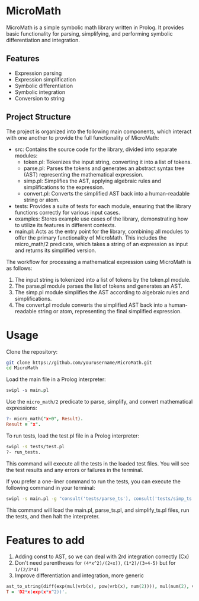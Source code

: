 # MicroMath

MicroMath is a simple symbolic math library written in Prolog. It provides basic functionality for parsing, simplifying, and performing symbolic differentiation and integration.

## Features

- Expression parsing
- Expression simplification
- Symbolic differentiation
- Symbolic integration
- Conversion to string

## Project Structure

The project is organized into the following main components, which interact with one another to provide the full functionality of MicroMath:

- src: Contains the source code for the library, divided into separate modules:
    - token.pl: Tokenizes the input string, converting it into a list of tokens.
    - parse.pl: Parses the tokens and generates an abstract syntax tree (AST) representing the mathematical expression.
    - simp.pl: Simplifies the AST, applying algebraic rules and simplifications to the expression.
    - convert.pl: Converts the simplified AST back into a human-readable string or atom.
- tests: Provides a suite of tests for each module, ensuring that the library functions correctly for various input cases.
- examples: Stores example use cases of the library, demonstrating how to utilize its features in different contexts.
- main.pl: Acts as the entry point for the library, combining all modules to offer the primary functionality of MicroMath. This includes the micro_math/2 predicate, which takes a string of an expression as input and returns its simplified version.

The workflow for processing a mathematical expression using MicroMath is as follows:

1. The input string is tokenized into a list of tokens by the token.pl module.
2. The parse.pl module parses the list of tokens and generates an AST.
3. The simp.pl module simplifies the AST according to algebraic rules and simplifications.
4. The convert.pl module converts the simplified AST back into a human-readable string or atom, representing the final simplified expression.

# Usage

Clone the repository:
```bash
git clone https://github.com/yourusername/MicroMath.git
cd MicroMath
```
Load the main file in a Prolog interpreter:
```Prolog
swipl -s main.pl
```
Use the `micro_math/2` predicate to parse, simplify, and convert mathematical expressions:
```prolog
?- micro_math("x+0", Result).
Result = "x".
```
To run tests, load the test.pl file in a Prolog interpreter:
```bash
swipl -s tests/test.pl
?- run_tests.
```
This command will execute all the tests in the loaded test files. You will see the test results and any errors or failures in the terminal.

If you prefer a one-liner command to run the tests, you can execute the following command in your terminal:

```bash
swipl -s main.pl -g "consult('tests/parse_ts'), consult('tests/simp_ts'), run_tests, halt"
```
This command will load the main.pl, parse_ts.pl, and simplify_ts.pl files, run the tests, and then halt the interpreter.

# Features to add
1. Adding const to AST, so we can deal with 2rd integration correctly (Cx)
2. Don't need parentheses for `(4*x^2)/(2+x))`, `(1*2)/(3+4-5)` but for `1/(2/3*4)`
3. Improve differentiation and integration, more generic 
```Prolog
ast_to_string(diff(exp(mul(vrb(x), pow(vrb(x), num(2)))), mul(num(2), vrb(x))),  T).
T = 'D2*x(exp(x*x^2))'.
```
